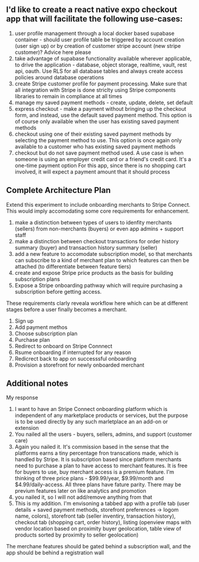## I'd like to create a react native expo checkout app that will facilitate the following use-cases:

1. user profile management through a local docker based supabase container - should user profile table be triggered by account creation (user sign up) or by creation of customer stripe account (new stripe customer)? Advice here please
2. take advantage of supabase functionality available wherever applicable, to drive the application - database, object storage, realtime, vault, rest api, oauth. Use RLS for all database tables and always create access policies around database operations
3. create Stripe customer profile for payment processing. Make sure that all integration with Stripe is done striclty using Stripe components libraries to remain in compliance at all times
4. manage my saved payment methods - create, update, delete, set default
5. express checkout - make a payment without bringing up the checkout form, and instead, use the default saved payment method. This option is of course only available when the user has existing saved payment methods
6. checkout using one of their existing saved payment methods by selecting the payment method to use. This option is once again  only available to a customer who has existing saved payment methods
7. checkout but do not save payment method used. A use case is when someone is using an employer credit card or a friend's credit card. It's a one-time payment option
For this app, since there is no shopping cart involved, it will expect a payment amount that it should process

## Complete Architecture Plan

Extend this experiment to include onboarding merchants to Stripe Connect. This would imply accomodating some core requirements for enhancement.

1. make a distinction between types of users to idenfity merchants (sellers) from non-merchants (buyers) or even app admins + support staff
2. make a distinction between checkout transactions for order history summary (buyer) and transaction history summary (seller)
3. add a new feature to accomodate subscription model, so that merchants can subscribe to a kind of merchant plan to which features can then be attached (to differentiate between feature tiers)
4. create and expose Stripe price products as the basis for building subscription plans
5. Expose a Stripe onboarding pathway which will require purchasing a subscription before getting access.

These requirements clarly reveala workflow here which can be at different stages before a user finally becomes a merchant. 

1. Sign up
2. Add payment methos
3. Choose subscription plan 
4. Purchase plan
5. Redirect to onboard on Stripe Connnect
6. Rsume onboarding if interrupted for any reason
7. Redicrect back to app on successsful onboarding
8. Provision a storefront for newly onboarded merchant 

## Additional notes

My response
1. I want to have an Stripe Connect onboarding platform which is independent of any marketplace products or services, but the purpose is to be used directly by any such marletplace an an add-on or extension
2. You nailed all the users - buyers, sellers, admins,  and support (customer care)
3. Again you nailed it. It's commission based in the sense that the platforms earns a tiny percentage fron transcations made, which is handled by Stripe. It is subscription based since platform merchants need to purchase a plan to have access to merchant features. It is free for buyers to use, buy merchant access is a premium feature. I'm thinking of three price plans - $99.99/year, $9.99/month and $4.99/daily-access. All three plans have fature parity. There may be previum features later on like analytics and promotion
4. you nailed it, so I will not add/remove anything from that
5. This is my addition. I'm envisoning a tabbed app with a profile tab (user details + saved payment methods, storefront preferences -> logom name, colors), storefront tab (seller inventiry, transaction history), checkout tab (shopping cart, order history), listing (openview maps with vendor location based on proximity buyer geolocation, table view of products sorted by proximity to seller geolocation)

The merchane features should be gated behind a subscription wall, and the app should be behind a registration wall